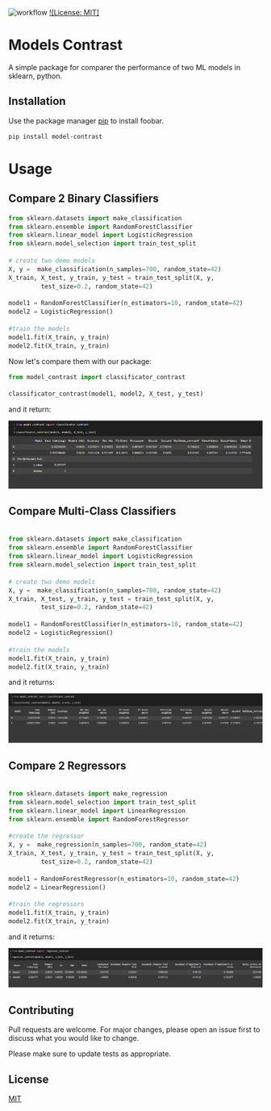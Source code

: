 ![workflow](https://github.com/ArmandDS/model_contrast/actions/test_and_upload_to_TestPyPI.yml)
[![License: MIT]](https://img.shields.io/github/license/armandds/model_contrast)



# Models Contrast

A simple package for comparer the performance of two ML models in sklearn, python.

## Installation

Use the package manager [pip](https://pip.pypa.io/en/stable/) to install foobar.

```bash
pip install model-contrast
```

# Usage

## Compare 2 Binary Classifiers

```python
from sklearn.datasets import make_classification
from sklearn.ensemble import RandomForestClassifier
from sklearn.linear_model import LogisticRegression
from sklearn.model_selection import train_test_split

# create two demo models
X, y =  make_classification(n_samples=700, random_state=42)
X_train, X_test, y_train, y_test = train_test_split(X, y,
         test_size=0.2, random_state=42)

model1 = RandomForestClassifier(n_estimators=10, random_state=42)
model2 = LogisticRegression()

#train the models
model1.fit(X_train, y_train)
model2.fit(X_train, y_train)

```

Now let's compare them with our package:

```python
from model_contrast import classificator_contrast

classificator_contrast(model1, model2, X_test, y_test)

```
and it return: 

![image](https://github.com/armandds/model_contrast/blob/main/img/binary.png?raw=True)

## Compare Multi-Class Classifiers

```python

from sklearn.datasets import make_classification
from sklearn.ensemble import RandomForestClassifier
from sklearn.linear_model import LogisticRegression
from sklearn.model_selection import train_test_split

# create two demo models
X, y =  make_classification(n_samples=700, random_state=42)
X_train, X_test, y_train, y_test = train_test_split(X, y,
         test_size=0.2, random_state=42)

model1 = RandomForestClassifier(n_estimators=10, random_state=42)
model2 = LogisticRegression()

#train the models
model1.fit(X_train, y_train)
model2.fit(X_train, y_train)


```
and it returns:

![image](https://github.com/armandds/model_contrast/blob/main/img/multiclass.png?raw=True)


## Compare 2 Regressors

```python

from sklearn.datasets import make_regression
from sklearn.model_selection import train_test_split
from sklearn.linear_model import LinearRegression
from sklearn.ensemble import RandomForestRegressor

#create the regressor
X, y =  make_regression(n_samples=700, random_state=42)
X_train, X_test, y_train, y_test = train_test_split(X, y,
         test_size=0.2, random_state=42)

model1 = RandomForestRegressor(n_estimators=10, random_state=42)
model2 = LinearRegression()

#train the regressors
model1.fit(X_train, y_train)
model2.fit(X_train, y_train)


```
and it returns:

![image](https://github.com/armandds/model_contrast/blob/main/img/regressors.png?raw=True)


## Contributing
Pull requests are welcome. For major changes, please open an issue first to discuss what you would like to change.

Please make sure to update tests as appropriate.

## License
[MIT](https://choosealicense.com/licenses/mit/)
